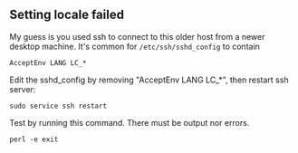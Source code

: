 

## Setting locale failed

My guess is you used ssh to connect to this older host from a newer desktop machine.
It's common for `/etc/ssh/sshd_config` to contain

    AcceptEnv LANG LC_*

Edit the sshd_config by removing "AcceptEnv LANG LC_*", then restart ssh server:

    sudo service ssh restart

Test by running this command. There must be output nor errors.

    perl -e exit


